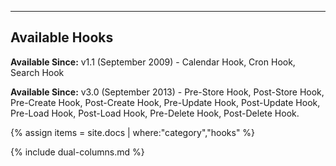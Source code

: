 
---

## Available Hooks

**Available Since:** v1.1 (September 2009) - Calendar Hook, Cron Hook, Search Hook

**Available Since:** v3.0 (September 2013) - Pre-Store Hook, Post-Store Hook, Pre-Create Hook, Post-Create Hook, Pre-Update Hook, Post-Update Hook, Pre-Load Hook, Post-Load Hook, Pre-Delete Hook, Post-Delete Hook.

{% assign items = site.docs | where:"category","hooks" %}

{% include dual-columns.md %}